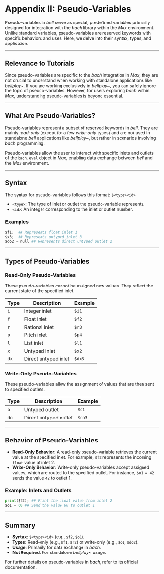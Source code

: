 # Appendix II: Pseudo-Variables

Pseudo-variables in _bell_ serve as special, predefined variables primarily designed for integration with the _bach_ library within the _Max_ environment. Unlike standard variables, pseudo-variables are reserved keywords with specific behaviors and uses. Here, we delve into their syntax, types, and application.

---

## Relevance to Tutorials

Since pseudo-variables are specific to the _bach_ integration in _Max_, they are not crucial to understand when working with standalone applications like _bellplay~_. If you are working exclusively in _bellplay~_, you can safely ignore the topic of pseudo-variables. However, for users exploring _bach_ within _Max_, understanding pseudo-variables is beyond essential.

---

## What Are Pseudo-Variables?

Pseudo-variables represent a subset of reserved keywords in _bell_. They are mainly _read-only_ (except for a few _write-only_ types) and are not used in standalone _bell_ applications like _bellplay~_, but rather in scenarios involving _bach_ programming.

Pseudo-variables allow the user to interact with specific inlets and outlets of the `bach.eval` object in _Max_, enabling data exchange between _bell_ and the _Max_ environment.

---

## Syntax

The syntax for pseudo-variables follows this format:
`$<type><id>`

- `<type>`: The type of inlet or outlet the pseudo-variable represents.
- `<id>`: An integer corresponding to the inlet or outlet number.

### Examples

```py
$f1;  ## Represents float inlet 1
$x3;  ## Represents untyped inlet 3
$do2 = null ## Represents direct untyped outlet 2
```

---

## Types of Pseudo-Variables

### Read-Only Pseudo-Variables

These pseudo-variables cannot be assigned new values. They reflect the current state of the specified inlet.

| Type | Description          | Example |
| ---- | -------------------- | ------- |
| `i`  | Integer inlet        | `$i1`   |
| `f`  | Float inlet          | `$f2`   |
| `r`  | Rational inlet       | `$r3`   |
| `p`  | Pitch inlet          | `$p4`   |
| `l`  | List inlet           | `$l1`   |
| `x`  | Untyped inlet        | `$x2`   |
| `dx` | Direct untyped inlet | `$dx3`  |

### Write-Only Pseudo-Variables

These pseudo-variables allow the assignment of values that are then sent to specified outlets.

| Type | Description           | Example |
| ---- | --------------------- | ------- |
| `o`  | Untyped outlet        | `$o1`   |
| `do` | Direct untyped outlet | `$do3`  |

---

## Behavior of Pseudo-Variables

- **Read-Only Behavior**: A read-only pseudo-variable retrieves the current value at the specified inlet. For example, `$f2` represents the incoming `float` value at inlet 2.
- **Write-Only Behavior**: Write-only pseudo-variables accept assigned values, which are routed to the specified outlet. For instance, `$o1 = 42` sends the value `42` to outlet 1.

### Example: Inlets and Outlets

```py
print($f2); ## Print the float value from inlet 2
$o1 = 60 ## Send the value 60 to outlet 1
```

---

## Summary

- **Syntax**: `$<type><id>` (e.g., `$f2`, `$o1`).
- **Types**: Read-only (e.g., `$f1`, `$r2`) or write-only (e.g., `$o1`, `$do2`).
- **Usage**: Primarily for data exchange in _bach_.
- **Not Required**: For standalone _bellplay~_ usage.

For further details on pseudo-variables in _bach_, refer to its official documentation.

